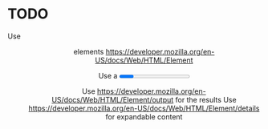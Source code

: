 # TODO

Use <section> <header> <nav> <main> <menu> elements <https://developer.mozilla.org/en-US/docs/Web/HTML/Element>

Use a <progress> element to show shot completion <https://developer.mozilla.org/en-US/docs/Web/HTML/Element/progress>

Use <https://developer.mozilla.org/en-US/docs/Web/HTML/Element/output> for the results
Use <https://developer.mozilla.org/en-US/docs/Web/HTML/Element/details> for expandable content
